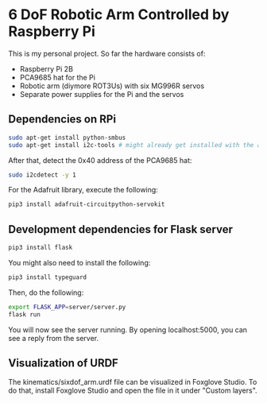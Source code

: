 # 6 DoF Robotic Arm Controlled by Raspberry Pi

This is my personal project. So far the hardware consists of:

- Raspberry Pi 2B
- PCA9685 hat for the Pi
- Robotic arm (diymore ROT3Us) with six MG996R servos
- Separate power supplies for the Pi and the servos

## Dependencies on RPi

```sh
sudo apt-get install python-smbus
sudo apt-get install i2c-tools # might already get installed with the above
```

After that, detect the 0x40 address of the PCA9685 hat:

```sh
sudo i2cdetect -y 1
```

For the Adafruit library, execute the following:

```sh 
pip3 install adafruit-circuitpython-servokit
```

## Development dependencies for Flask server

```sh
pip3 install flask
```

You might also need to install the following:

```sh
pip3 install typeguard
```

Then, do the following:

```sh
export FLASK_APP=server/server.py
flask run
```

You will now see the server running. By opening localhost:5000, you can see a reply from the server.

## Visualization of URDF

The kinematics/sixdof_arm.urdf file can be visualized in Foxglove Studio. To do that, install Foxglove Studio and open the file in it under "Custom layers".
